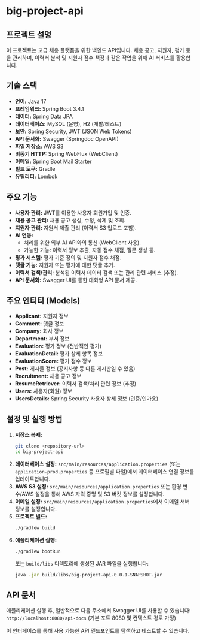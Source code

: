 # big-project-api

## 프로젝트 설명

이 프로젝트는 고급 채용 플랫폼을 위한 백엔드 API입니다. 채용 공고, 지원자, 평가 등을 관리하며, 이력서 분석 및 지원자 점수 책정과 같은 작업을 위해 AI 서비스를 활용합니다.

## 기술 스택

*   **언어:** Java 17
*   **프레임워크:** Spring Boot 3.4.1
*   **데이터:** Spring Data JPA
*   **데이터베이스:** MySQL (운영), H2 (개발/테스트)
*   **보안:** Spring Security, JWT (JSON Web Tokens)
*   **API 문서화:** Swagger (Springdoc OpenAPI)
*   **파일 저장소:** AWS S3
*   **비동기 HTTP:** Spring WebFlux (WebClient)
*   **이메일:** Spring Boot Mail Starter
*   **빌드 도구:** Gradle
*   **유틸리티:** Lombok

## 주요 기능

*   **사용자 관리:** JWT를 이용한 사용자 회원가입 및 인증.
*   **채용 공고 관리:** 채용 공고 생성, 수정, 삭제 및 조회.
*   **지원자 관리:** 지원서 제출 관리 (이력서 S3 업로드 포함).
*   **AI 연동:**
    *   처리를 위한 외부 AI API와의 통신 (WebClient 사용).
    *   가능한 기능: 이력서 정보 추출, 자동 점수 채점, 질문 생성 등.
*   **평가 시스템:** 평가 기준 정의 및 지원자 점수 채점.
*   **댓글 기능:** 지원자 또는 평가에 대한 댓글 추가.
*   **이력서 검색/관리:** 분석된 이력서 데이터 검색 또는 관리 관련 서비스 (추정).
*   **API 문서화:** Swagger UI를 통한 대화형 API 문서 제공.

## 주요 엔티티 (Models)

*   **Applicant:** 지원자 정보
*   **Comment:** 댓글 정보
*   **Company:** 회사 정보
*   **Department:** 부서 정보
*   **Evaluation:** 평가 정보 (전반적인 평가)
*   **EvaluationDetail:** 평가 상세 항목 정보
*   **EvaluationScore:** 평가 점수 정보
*   **Post:** 게시물 정보 (공지사항 등 다른 게시판일 수 있음)
*   **Recruitment:** 채용 공고 정보
*   **ResumeRetriever:** 이력서 검색/처리 관련 정보 (추정)
*   **Users:** 사용자(회원) 정보
*   **UsersDetails:** Spring Security 사용자 상세 정보 (인증/인가용)

## 설정 및 실행 방법

1.  **저장소 복제:**
    ```bash
    git clone <repository-url>
    cd big-project-api
    ```
2.  **데이터베이스 설정:** `src/main/resources/application.properties` (또는 `application-prod.properties` 등 프로필별 파일)에서 데이터베이스 연결 정보를 업데이트합니다.
3.  **AWS S3 설정:** `src/main/resources/application.properties` 또는 환경 변수/AWS 설정을 통해 AWS 자격 증명 및 S3 버킷 정보를 설정합니다.
4.  **이메일 설정:** `src/main/resources/application.properties`에서 이메일 서버 정보를 설정합니다.
5.  **프로젝트 빌드:**
    ```bash
    ./gradlew build
    ```
6.  **애플리케이션 실행:**
    ```bash
    ./gradlew bootRun
    ```
    또는 `build/libs` 디렉토리에 생성된 JAR 파일을 실행합니다:
    ```bash
    java -jar build/libs/big-project-api-0.0.1-SNAPSHOT.jar
    ```

## API 문서

애플리케이션 실행 후, 일반적으로 다음 주소에서 Swagger UI를 사용할 수 있습니다:
`http://localhost:8080/api-docs` (기본 포트 8080 및 컨텍스트 경로 가정)

이 인터페이스를 통해 사용 가능한 API 엔드포인트를 탐색하고 테스트할 수 있습니다.
